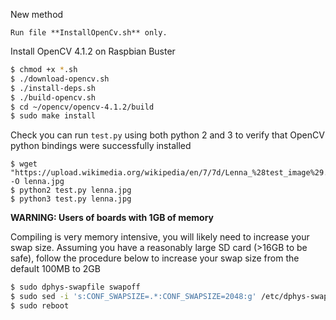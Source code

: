 
New method
```
Run file **InstallOpenCv.sh** only.
```

Install OpenCV 4.1.2 on Raspbian Buster

```bash
$ chmod +x *.sh
$ ./download-opencv.sh
$ ./install-deps.sh
$ ./build-opencv.sh
$ cd ~/opencv/opencv-4.1.2/build
$ sudo make install
```

Check you can run `test.py` using both python 2 and 3 to verify that OpenCV python bindings were successfully installed

```
$ wget "https://upload.wikimedia.org/wikipedia/en/7/7d/Lenna_%28test_image%29.png" -O lenna.jpg
$ python2 test.py lenna.jpg
$ python3 test.py lenna.jpg
```

**WARNING: Users of boards with 1GB of memory**

Compiling is very memory intensive, you will likely need to increase your swap size. Assuming you have a reasonably large SD card (>16GB to be safe), follow the procedure below to increase your swap size from the default 100MB to 2GB

```bash
$ sudo dphys-swapfile swapoff
$ sudo sed -i 's:CONF_SWAPSIZE=.*:CONF_SWAPSIZE=2048:g' /etc/dphys-swapfile
$ sudo reboot
```
